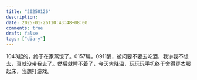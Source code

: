```yaml
---
title: "20250126"
description: 
date: 2025-01-26T10:43:48+08:00
comments: true
draft: false
tags: ["diary"]
---
```

1043起的，终于在家蒸饭了。0157睡，0911醒，被问要不要去吃酒，我讲我不想去，真就没带我去了。然后就睡不着了，今天大降温，玩玩玩手机终于舍得穿衣服起床，我想打游戏。